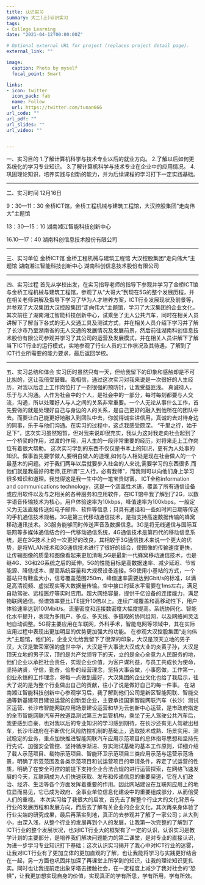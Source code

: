 ```yaml
---
title: 认识实习
summary: 大二(上)认识实习
tags:
- College Learning
date: "2021-04-12T00:00:00Z"

# Optional external URL for project (replaces project detail page).
external_link: ""

image:
  caption: Photo by myself
  focal_point: Smart

links:
- icon: twitter
  icon_pack: fab
  name: Follow
  url: https://twitter.com/tunan666
url_code: ""
url_pdf: ""
url_slides: ""
url_video: ""


---
```


一、实习目的
1.了解计算机科学与技术专业以后的就业方向。
2.了解以后如何更系统化的学习专业知识。
3.了解计算机科学与技术专业在企业中的应用情况。
4.巩固理论知识，培养实践与创新的能力，并为后续课程的学习打下一定实践基础。

---
二、实习时间 
12月16日

9：30—11：30
金桥ICT馆，金桥工程机械与建筑工程馆，大汉控股集团“走向伟大”主题馆

13：30—15：10
湖南湘江智能科技创新中心

16.10—17：40
湖南科创信息技术股份有限公司

---
三、实习单位
金桥ICT馆
金桥工程机械与建筑工程馆
大汉控股集团“走向伟大”主题馆
湖南湘江智能科技创新中心
湖南科创信息技术股份有限公司

---
四、实习过程
  首先从学校出发，在实习指导老师的指导下参观并学习了金桥ICT馆与金桥工程机械与建筑工程馆，参观了从“大哥大”到现在5G的整个发展历程，并在相关老师讲解及指导下学习了华为人才培养方案，ICT行业发展现状及前景等，并参观了大汉集团大汉控股集团“走向伟大”主题馆，学习了大汉集团的企业文化，其次前往了湖南湘江智能科技创新中心，试乘坐了无人公共汽车，同时在相关人员讲解下了解当下各式的无人交通工具及测试方式，并在相关人员介绍下学习并了解了长沙市乃至湖南省的无人交通的发展情况及发展前景，然后前往湖南科创信息技术股份有限公司参观并学习了其公司的运营及发展模式，并在相关人员讲解下了解当下ICT行业的运行模式，实地参观了行业人员的工作状况及其待遇，了解到了ICT行业所需要的能力要求，最后返回学校。

---
五、实习总结和体会 
  实习历时虽然只有一天，但给我留下的印象和感触却是不可比拟的，这让我倍受鼓舞。我相信，通过这次实习对我来说是一次很好的人生经历，对我以后走上工作岗位打了一剂很强的预防针，让我受益匪浅。
  真诚待人，乐于与人沟通。人作为社会中的个人，是社会中的一部分，每时每刻都要与人交流，沟通，所以处理好人与人之间的关系非常重要。一个人无论从事什么工作，首先要做的就是处理好自己与身边的人的关系，是自己更好的融入到他所在的团队中去。而要让白己能更好地融入到团队中去，你就得诚实讲信用，真诚的去对待身边的同事，乐于与他们沟通。在实习的过程中，这点我感受颇深。
“千里之行，始于足下”，这次实习虽然短暂，但对我来说却很充实，我认为这对我走向社会起到了一个桥梁的作用，过渡的作用，用人生的一段非常重要的经历，对将来走上工作岗位有着很大帮助。
  这次实习学到的东西不仅仅是书本上的知识，更有为人处事的知识。做事首先要学做人,要明白做人的道理,如何与人相处是现在社会做人的一个最基木的问题。对于我们两年以后就要步入社会的人来说,需要学习的东西很多,而他们就是我最好的老师,正所谓“三人行，必有我师”，而我则可以向他们身上学习很多知识和道理。我觉得这是我一生中的一笔宝贵财富。
  ICT全称information and communications technology，这是一个涵盖性术语，覆盖了所有通信设备或应用软件以及与之相关的各种服务和应用软件，在ICT馆中我了解到了2G，以数字语音传输技术为核心。用户体验速率为10kbps，峰值速率为100kbps。一般定义为无法直接传送如电子邮件、软件等信息；只具有通话和一些如时间日期等传送的手机通信技术规格。3G是第三代移动通信技术，是指支持高速数据传输的蜂窝移动通讯技术。3G服务能够同时传送声音及数据信息。3G是将无线通信与国际互联网等多媒体通信结合的一代移动通信系统，4G通信技术是第四代的移动信息系统，是在3G技术上的一次更好的改良，其相较于3G通信技术来说一个更大的优势，是将WLAN技术和3G通信技术进行了很好的结合，使图像的传输速度更快，让传输图像的质量和图像看起来更加清晰,5G是最新一代蜂窝移动通信技术，也是继4G、3G和2G系统之后的延伸。5G的性能目标是高数据速率、减少延迟、节省能源、降低成本、提高系统容量和大规模设备连接。5G使用小基站的方式，一个基站只有鞋盒大小，信号覆盖范围250m，峰值速率需要达到Gbit/s的标准，以满足高清视频、虚拟现实等大数据量传输。空中接口时延水平需要在1ms左右，满足自动驾驶、远程医疗等实时应用。超大网络容量，提供千亿设备的连接能力，满足物联网通信。频谱效率要比LTE提升10倍以上。连续广域覆盖和高移动性下，用户体验速率达到100Mbit/s。流量密度和连接数密度大幅度提高。系统协同化、智能化水平提升，表现为多用户、多点、多天线、多摄取的协同组网，以及网络间灵活地自动调整。5G将主要应用在车联网，外科手术，智能电网等领域中，其在实际应用过程中表现出更加明显的优势更加强大的功能。
  在参观大汉控股集团“走向伟大”主题馆，他们的，企业文化给我留下了很深的印象，大汉是顶天立地的男子汉，大汉是繁荣富强的盛世中华，大汉是干大事流大汉成大业的炎黄子孙，大汉是顶天立地的男子汉，顶的是共产党领导下的天，立的是全心全意为人民服务的地，他们企业以承担社会责任，实现企业价值，为客户谋利益，与员工共成长为使命，坚持纳贤，守信，勤奋，俭朴的经营理念，坚持大事会做，小事愿做，工作第一，创业永恒的工作理念，将每一点做到最好，大汉集团的企业文化也给了我启示，往大了说的是为整个行业做出自己的贡献，往小了说是做好自己的每一件事。
  在湖南湘江智能科技创新中心参观学习后，我了解到他们公司是新区智能网联、智能交通等新基建项目建设运营的创新型企业，主要承担国家智能网联汽车（长沙）测试区运营、长沙市智能网联应用场景建设运营和华为云创新中心运营，是市政府指定的全市智能网联汽车开放道路测试第三方监管机构，乘坐了无人驾驶公共汽车后，我更感到自豪，也对我以后的专业知识的学习感到期待，在长沙还有无人驾驶出租车，长沙市政府在不断优化风险防控机制的基础上，选取技术成熟、场景实用、测试稳定的业务，重点加快推进智能网联汽车应用示范项目的总体指导思想和坚持先行先试、加强安全管控、坚持循序渐进、夯实测试基础的基本工作原则，详细介绍了载人示范项目、载物示范项目、智能环卫示范项目三类应用示范与运营示范场景，明确了示范范围及各类示范项目和试运营项目的申请条件，界定了试运营的性质，明确了在安全可控的前提下支持企业合法合规的进行运营探索，在网络飞速发展的今天，互联网成为人们快速获取、发布和传递信息的重要渠道，它在人们政治、经济、生活等各个方面发挥着重要的作用。因此网站建设在互联网应用上的地位显而易见，它已成为政府、企事业单位信息化建设中的重要组成部分，从而倍受人们的重视。
  本次实习给了我很大的启发，首先去了解整个行业大的文化背景与行业的发展历程和发展方向，而后去了解有关企业的企业文化，其次再亲身体验了行业尖端的研究成果，最后再落实到地，真正的去参观并了解了一家公司；从大到小，由深入浅，从整个行业的发展再到个人的发展，让我第一次完整的了解到了ICT行业的整个发展状况，也对ICT行业大的框架有了一定的认识，认识实习是教学计划的主要部分，是培养我们解决问题能力的第二课堂，是对专业的直接认识，为进一步学习专业知识打下基础；这次认识实习揭开了我心中对ICT行业的迷雾，让我对ICT行业有了更加立体的更加直观的了解，也让我能将学习与实践更好结合在一起，另一方面也巩固并加深了再课堂上所学到的知识，让我的理论知识更扎实。同时也让我提前走出象牙塔去接触社会，在一定程度上减少了我对社会的“恐惧”，让我更加想实现自身的价值，实现真正的学有所思，学有所用，学有所效。
